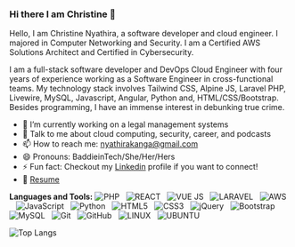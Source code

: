 ### Hi there I am Christine 👋

<!--
**rusty-sj/rusty-sj** is a ✨ _special_ ✨ repository because its `README.md` (this file) appears on your GitHub profile.
Here are some ideas to get you started:

- 🔭 I’m currently working on ...
- 🌱 I’m currently learning ...
- 👯 I’m looking to collaborate on ...
- 🤔 I’m looking for help with ...
- 💬 Ask me about ...
- 📫 How to reach me: ...
- 😄 Pronouns: ...
- ⚡ Fun fact: ...
- 🤔 I’m looking for help with Statistics
- 👯 I’m looking to collaborate on ...
-->

Hello, I am Christine Nyathira, a software developer and cloud engineer. I majored in Computer Networking and Security. I am a Certified AWS Solutions Architect and Certified in Cybersecurity. 

I am a full-stack software developer and DevOps Cloud Engineer with four years of experience working as a Software Engineer in cross-functional teams. My technology stack involves Tailwind CSS, Alpine JS, Laravel PHP, Livewire, MySQL, Javascript, Angular, Python and, HTML/CSS/Bootstrap. Besides programming, I have an immense interest in debunking true crime.

- 🔭 I’m currently working on a legal management systems
- 💬 Talk to me about cloud computing, security, career, and podcasts 
- 📫 How to reach me: nyathirakanga@gmail.com
- 😄 Pronouns: BaddieinTech/She/Her/Hers
- ⚡ Fun fact: Checkout my [Linkedin](https://www.linkedin.com/in/christine-nyathira-kanga/) profile if you want to connect!
- 📝 [Resume]()

**Languages and Tools:** 
![PHP](https://img.shields.io/badge/PHP-777BB4?style=for-the-badge&logo=php&logoColor=white)&nbsp;&nbsp;
![REACT](https://img.shields.io/badge/React-20232A?style=for-the-badge&logo=react&logoColor=61DAFB)&nbsp;&nbsp;
![VUE JS](https://img.shields.io/badge/Vue.js-35495E?style=for-the-badge&logo=vue.js&logoColor=4FC08D)&nbsp;&nbsp;
![LARAVEL](https://img.shields.io/badge/Laravel-FF2D20?style=for-the-badge&logo=laravel&logoColor=white)&nbsp;&nbsp;
![AWS](https://img.shields.io/badge/Amazon_AWS-232F3E?style=for-the-badge&logo=amazon-aws&logoColor=white)&nbsp;&nbsp;
![JavaScript](https://img.shields.io/badge/-JavaScript-black?logo=javascript&style=social)&nbsp;&nbsp;
![Python](https://img.shields.io/badge/-Python-black?logo=Python&style=social)&nbsp;&nbsp;
![HTML5](https://img.shields.io/badge/-HTML5-black?logo=html5&style=social)&nbsp;&nbsp;
![CSS3](https://img.shields.io/badge/-CSS3-black?logo=css3&style=social)&nbsp;&nbsp;
![jQuery](https://img.shields.io/badge/-jQuery-black?logo=jquery&style=social)&nbsp;&nbsp;
![Bootstrap](https://img.shields.io/badge/-Bootstrap-black?logo=bootstrap&style=social)&nbsp;&nbsp;
![MySQL](https://img.shields.io/badge/-MySQL-black?logo=mysql&style=social)&nbsp;&nbsp;
![Git](https://img.shields.io/badge/-Git-black?logo=git&style=social)&nbsp;&nbsp;
![GitHub](https://img.shields.io/badge/-GitHub-black?logo=github&style=social)&nbsp;&nbsp;
![LINUX](https://img.shields.io/badge/Linux-FCC624?style=for-the-badge&logo=linux&logoColor=black)&nbsp;&nbsp;
![UBUNTU](https://img.shields.io/badge/Ubuntu-E95420?style=for-the-badge&logo=ubuntu&logoColor=white)&nbsp;&nbsp;

<!--
![Christine's Github Stats](https://github-readme-stats.vercel.app/api?username=nyathirak&count_private=true&show_icons=true&include_all_commits=true)
-->
![Top Langs](https://github-readme-stats.vercel.app/api/top-langs/?username=nyathirak&hide=TeX&theme=nord)

<!--
**nyathirak/nyathirak** is a ✨ _special_ ✨ repository because its `README.md` (this file) appears on your GitHub profile.

Here are some ideas to get you started:

- 🔭 I’m currently working on ...
- 🌱 I’m currently learning ...
- 👯 I’m looking to collaborate on ...
- 🤔 I’m looking for help with ...
- 💬 Ask me about ...
- 📫 How to reach me: ...
- 😄 Pronouns: ...
- ⚡ Fun fact: ...
-->

